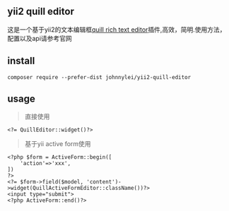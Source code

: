 ## yii2 quill editor
这是一个基于yii2的文本编辑框[quill rich text editor](https://quilljs.com)插件,高效，简明.使用方法，配置以及api请参考官网

## install
```
composer require --prefer-dist johnnylei/yii2-quill-editor
```

## usage
> 直接使用
```
<?= QuillEditor::widget()?>
```
> 基于yii active form使用
```
<?php $form = ActiveForm::begin([
    'action'=>'xxx',
])
?>
<?= $form->field($model, 'content')->widget(QuillActiveFormEditor::className())?>
<input type="submit">
<?php ActiveForm::end()?>
```

